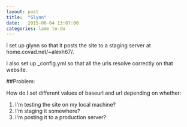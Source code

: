 ```yaml
---
layout: post
title:  "Glynn"
date:   2015-06-04 13:07:00
categories: lame to-do
---
```


I set up glynn so that it posts the site to a staging server at home.covad.net/~alexh67/.

I also set up _config.yml so that all the urls resolve correctly on that website.

##Problem: 

How do I set different values of baseurl and url depending on whether:

1. I'm testing the site on my local machine?
2. I'm staging it somewhere? 
3. I'm posting it to a production server?
